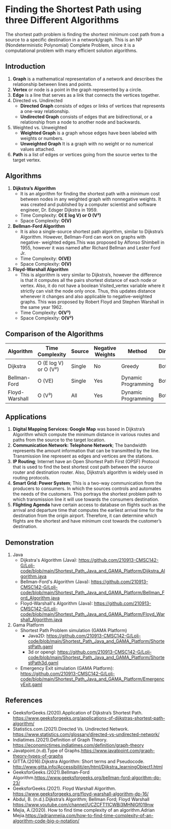 # Finding the Shortest Path using three Different Algorithms
The shortest path problem is finding the shortest minimum cost path from a source to a specific destination in a network/graph. This is an NP (Nondeterministic Polynomial) Complete Problem, since it is a computational problem with many efficient solution algorithms.  
## Introduction
   1.	**Graph** is a mathematical representation of a network and describes the relationship between lines and points. 
   2.	**Vertex** or node is a point in the graph represented by a circle.
   3.	**Edge** is a line that serves as a link that connects the vertices together.
   4.	Directed vs. Undirected
        - **Directed Graph** consists of edges or links of vertices that represents a one-way relationship.
        - **Undirected Graph** consists of edges that are bidirectional, or a relationship from a node to another node and backwards. 
   5.	Weighted vs. Unweighted
        - **Weighted Graph** is a graph whose edges have been labeled with weights or numbers. 
        - **Unweighted Graph** It is a graph with no weight or no numerical values attached.  
   6.	**Path** is a list of edges or vertices going from the source vertex to the target vertex. 
## Algorithms
   1.	**Dijkstra’s Algorithm**
        -	It is an algorithm for finding the shortest path with a minimum cost between nodes in any weighted graph with nonnegative weights. It was created and published by a computer scientist and software engineer, Dr. Edsger Dijkstra in 1959. 
        -	Time Complexity: **O( E log V) or O (V²)**
        - Space Complexity: **O(V)**
   2.	**Bellman-Ford Algorithm**
        -	It is also a single-source shortest path algorithm, similar to Dijkstra’s Algorithm. However, Bellman-Ford can work on graphs with negative- weighted edges.This was proposed by Alfonso Shimbell in 1955, however it was named after Richard Bellman and Lester Ford Jr.
        -	Time Complexity: **O(VE)**
        -	Space Complexity: **O(V)**
   3.	**Floyd-Warshall Algorithm**
        -	This is algorithm is very similar to Dijkstra’s, however the difference is that it computes all the pairs shortest distance of each node or vertex. Also, it do not have a boolean Visited_vertex variable where it strictly can visit the node only once. Thus, this updates distance whenever it changes and also applicable to negative-weighted graphs. This was proposed by Robert Floyd and Stephen  Warshall in the same year 1962.    
        -	Time Complexity: **O(V³)**
        -	Space Complexity: **O(V²)**
## Comparison of the Algorithms
| Algorithm | Time Complexity | Source | Negative Weights | Method | Directed/Indirected |
| --------- |---------------- | ------ |----------------- | ------ | ------------------- |
| Dijkstra  | O (E log V) or O (V²) | Single | No | Greedy | Both |
| Bellman-Ford | O (VE) | Single | Yes | Dynamic Programming | Both |
| Floyd-Warshall | O (V³) | All | Yes | Dynamic Programming | Both |

## Applications
   1.	**Digital Mapping Services: Google Map** was based in Dijkstra’s Algorithm which compute the minimum distance in various routes and paths from the source to the target location. 
   2.	**Communication Network: Telephone Network**; The bandwidth represents the amount information that can be transmitted by the line. Transmission line represent as edges and vertices are the stations.  
   3.	**IP Routing**; Internet have an Open Shortest Path First (OPSF) Protocol that is used to find the best shortest cost path between the source router and destination router. Also, Dijkstra’s algorithm is widely used in routing protocols. 
   4.	**Smart Grid: Power System**; This is a two-way communication from the producers to consumers. In which the sources controls and automates the needs of the customers. This portrays the shortest problem path to which transmission line it will use towards the consumers destination. 
   5.	**Flighting Agenda** have certain access to database on flights such as the arrival and departure time that computes the earliest arrival time for the destination from the origin airport. Therefore, it can determine which flights are the shortest and have minimum cost towards the customer’s destination.  
## Demonstration
   1.	Java 
          - Dijkstra's Algorithm (Java): https://github.com/210913-CMSC142-G/Loli-code/blob/main/Shortest_Path_Java_and_GAMA_Platform/Dijkstra_Algorithm.java
          - Bellman-Ford's Algorithm (Java): https://github.com/210913-CMSC142-G/Loli-code/blob/main/Shortest_Path_Java_and_GAMA_Platform/Bellman_Ford_Algorithm.java
          - Floyd-Warshall's Algorithm (Java): https://github.com/210913-CMSC142-G/Loli-code/blob/main/Shortest_Path_Java_and_GAMA_Platform/Floyd_Warshall_Algorithm.java
   3.	Gama Platform
          - Shortest Path Problem simulation (GAMA Platform)
              - Java2D: https://github.com/210913-CMSC142-G/Loli-code/blob/main/Shortest_Path_Java_and_GAMA_Platform/ShortestPath.gaml
              - 3d or opengl: https://github.com/210913-CMSC142-G/Loli-code/blob/main/Shortest_Path_Java_and_GAMA_Platform/ShortestPath3d.gaml
          - Emergency Exit simulation (GAMA Platform): https://github.com/210913-CMSC142-G/Loli-code/blob/main/Shortest_Path_Java_and_GAMA_Platform/EmergencyExit.gaml
## References
  - GeeksforGeeks.(2020).Application of Dijkstra’s Shortest Path. https://www.geeksforgeeks.org/applications-of-dijkstras-shortest-path-algorithm/
  -	Statistics.com.(2021).Directed Vs. Undirected Network. https://www.statistics.com/glossary/directed-vs-undirected-network/
  - Indiatimes.(2021).Definition of Graph Theory. https://economictimes.indiatimes.com/definition/graph-theory
  - Javatpoint.(n.d).Type of Graphs.https://www.javatpoint.com/graph-theory-types-of-graphs 
  - GITTA.(2016).Dijkstra Algorithm: Short terms and Pseudocode. http://www.gitta.info/Accessibiliti/en/html/Dijkstra_learningObject1.html
  - GeeksforGeeks.(2021).Bellman-Ford Algorithm.https://www.geeksforgeeks.org/bellman-ford-algorithm-dp-23/
  - GeeksforGeeks.(2021). Floyd Warshall Algorithm. https://www.geeksforgeeks.org/floyd-warshall-algorithm-dp-16/
  - Abdul, B. (n.d.).Dijkstra’s Algorithm; Bellman Ford; Floyd Warshall https://www.youtube.com/channel/UCZCFT11CWBi3MHNlGf019nw
  - Mejia, A.(2020). How to find time complexity of an algorithm.Adrian Mejia.https://adrianmejia.com/how-to-find-time-complexity-of-an-algorithm-code-big-o-notation/
